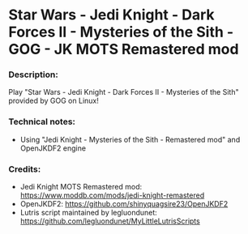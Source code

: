 # Star Wars - Jedi Knight - Dark Forces II - Mysteries of the Sith - GOG - JK MOTS Remastered mod
### Description:
Play "Star Wars - Jedi Knight - Dark Forces II - Mysteries of the Sith" provided by GOG on Linux!
### Technical notes:
- Using "Jedi Knight - Mysteries of the Sith - Remastered mod" and OpenJKDF2 engine
### Credits:
- Jedi Knight MOTS Remastered mod: https://www.moddb.com/mods/jedi-knight-remastered
- OpenJKDF2: https://github.com/shinyquagsire23/OpenJKDF2
- Lutris script maintained by legluondunet: https://github.com/legluondunet/MyLittleLutrisScripts
